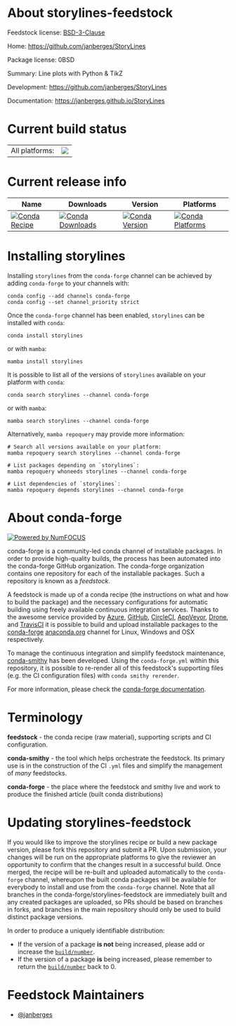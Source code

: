 About storylines-feedstock
==========================

Feedstock license: [BSD-3-Clause](https://github.com/conda-forge/storylines-feedstock/blob/main/LICENSE.txt)

Home: https://github.com/janberges/StoryLines

Package license: 0BSD

Summary: Line plots with Python & TikZ

Development: https://github.com/janberges/StoryLines

Documentation: https://janberges.github.io/StoryLines

Current build status
====================


<table><tr><td>All platforms:</td>
    <td>
      <a href="https://dev.azure.com/conda-forge/feedstock-builds/_build/latest?definitionId=21891&branchName=main">
        <img src="https://dev.azure.com/conda-forge/feedstock-builds/_apis/build/status/storylines-feedstock?branchName=main">
      </a>
    </td>
  </tr>
</table>

Current release info
====================

| Name | Downloads | Version | Platforms |
| --- | --- | --- | --- |
| [![Conda Recipe](https://img.shields.io/badge/recipe-storylines-green.svg)](https://anaconda.org/conda-forge/storylines) | [![Conda Downloads](https://img.shields.io/conda/dn/conda-forge/storylines.svg)](https://anaconda.org/conda-forge/storylines) | [![Conda Version](https://img.shields.io/conda/vn/conda-forge/storylines.svg)](https://anaconda.org/conda-forge/storylines) | [![Conda Platforms](https://img.shields.io/conda/pn/conda-forge/storylines.svg)](https://anaconda.org/conda-forge/storylines) |

Installing storylines
=====================

Installing `storylines` from the `conda-forge` channel can be achieved by adding `conda-forge` to your channels with:

```
conda config --add channels conda-forge
conda config --set channel_priority strict
```

Once the `conda-forge` channel has been enabled, `storylines` can be installed with `conda`:

```
conda install storylines
```

or with `mamba`:

```
mamba install storylines
```

It is possible to list all of the versions of `storylines` available on your platform with `conda`:

```
conda search storylines --channel conda-forge
```

or with `mamba`:

```
mamba search storylines --channel conda-forge
```

Alternatively, `mamba repoquery` may provide more information:

```
# Search all versions available on your platform:
mamba repoquery search storylines --channel conda-forge

# List packages depending on `storylines`:
mamba repoquery whoneeds storylines --channel conda-forge

# List dependencies of `storylines`:
mamba repoquery depends storylines --channel conda-forge
```


About conda-forge
=================

[![Powered by
NumFOCUS](https://img.shields.io/badge/powered%20by-NumFOCUS-orange.svg?style=flat&colorA=E1523D&colorB=007D8A)](https://numfocus.org)

conda-forge is a community-led conda channel of installable packages.
In order to provide high-quality builds, the process has been automated into the
conda-forge GitHub organization. The conda-forge organization contains one repository
for each of the installable packages. Such a repository is known as a *feedstock*.

A feedstock is made up of a conda recipe (the instructions on what and how to build
the package) and the necessary configurations for automatic building using freely
available continuous integration services. Thanks to the awesome service provided by
[Azure](https://azure.microsoft.com/en-us/services/devops/), [GitHub](https://github.com/),
[CircleCI](https://circleci.com/), [AppVeyor](https://www.appveyor.com/),
[Drone](https://cloud.drone.io/welcome), and [TravisCI](https://travis-ci.com/)
it is possible to build and upload installable packages to the
[conda-forge](https://anaconda.org/conda-forge) [anaconda.org](https://anaconda.org/)
channel for Linux, Windows and OSX respectively.

To manage the continuous integration and simplify feedstock maintenance,
[conda-smithy](https://github.com/conda-forge/conda-smithy) has been developed.
Using the ``conda-forge.yml`` within this repository, it is possible to re-render all of
this feedstock's supporting files (e.g. the CI configuration files) with ``conda smithy rerender``.

For more information, please check the [conda-forge documentation](https://conda-forge.org/docs/).

Terminology
===========

**feedstock** - the conda recipe (raw material), supporting scripts and CI configuration.

**conda-smithy** - the tool which helps orchestrate the feedstock.
                   Its primary use is in the construction of the CI ``.yml`` files
                   and simplify the management of *many* feedstocks.

**conda-forge** - the place where the feedstock and smithy live and work to
                  produce the finished article (built conda distributions)


Updating storylines-feedstock
=============================

If you would like to improve the storylines recipe or build a new
package version, please fork this repository and submit a PR. Upon submission,
your changes will be run on the appropriate platforms to give the reviewer an
opportunity to confirm that the changes result in a successful build. Once
merged, the recipe will be re-built and uploaded automatically to the
`conda-forge` channel, whereupon the built conda packages will be available for
everybody to install and use from the `conda-forge` channel.
Note that all branches in the conda-forge/storylines-feedstock are
immediately built and any created packages are uploaded, so PRs should be based
on branches in forks, and branches in the main repository should only be used to
build distinct package versions.

In order to produce a uniquely identifiable distribution:
 * If the version of a package **is not** being increased, please add or increase
   the [``build/number``](https://docs.conda.io/projects/conda-build/en/latest/resources/define-metadata.html#build-number-and-string).
 * If the version of a package **is** being increased, please remember to return
   the [``build/number``](https://docs.conda.io/projects/conda-build/en/latest/resources/define-metadata.html#build-number-and-string)
   back to 0.

Feedstock Maintainers
=====================

* [@janberges](https://github.com/janberges/)

